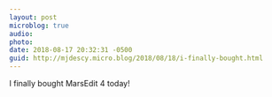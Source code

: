```yaml
---
layout: post
microblog: true
audio: 
photo: 
date: 2018-08-17 20:32:31 -0500
guid: http://mjdescy.micro.blog/2018/08/18/i-finally-bought.html
---
```

I finally bought MarsEdit 4 today!
